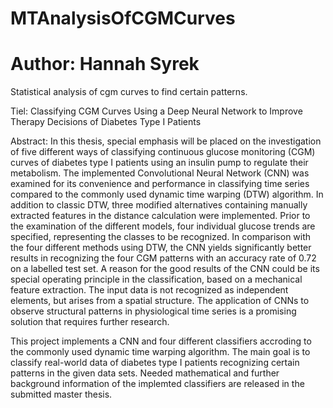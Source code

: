 ﻿# MTAnalysisOfCGMCurves
# Author: Hannah Syrek
Statistical analysis of cgm curves to find certain patterns.


Tiel:
Classifying CGM Curves Using a
Deep Neural Network to Improve
Therapy Decisions of Diabetes
Type I Patients


Abstract:
In this thesis, special emphasis will be placed on the investigation of five different ways of
classifying continuous glucose monitoring (CGM) curves of diabetes type I patients using an
insulin pump to regulate their metabolism. The implemented Convolutional Neural Network
(CNN) was examined for its convenience and performance in classifying time series compared to
the commonly used dynamic time warping (DTW) algorithm.
In addition to classic DTW, three modified alternatives containing manually extracted features in
the distance calculation were implemented. Prior to the examination of the different models,
four individual glucose trends are specified, representing the classes to be recognized.
In comparison with the four different methods using DTW, the CNN yields significantly better
results in recognizing the four CGM patterns with an accuracy rate of 0.72 on a labelled test set. A
reason for the good results of the CNN could be its special operating principle in the classification,
based on a mechanical feature extraction. The input data is not recognized as independent
elements, but arises from a spatial structure. The application of CNNs to observe structural
patterns in physiological time series is a promising solution that requires further research.


This project implements a CNN and four different classifiers accroding to the commonly used 
dynamic time warping algorithm. The main goal is to classify real-world data of diabetes type I 
patients recognizing certain patterns in the given data sets. Needed mathematical and further 
background information of the implemted classifiers are released in the submitted master thesis.




